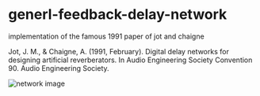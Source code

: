 # generl-feedback-delay-network

implementation of the famous 1991 paper of
jot and chaigne


Jot, J. M., & Chaigne, A. (1991, February).
Digital delay networks for designing artificial reverberators.
In Audio Engineering Society Convention 90.
Audio Engineering Society.

![network image](general-feedback-delay-network/gfdn.png)
